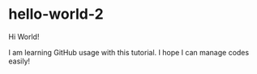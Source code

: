 # hello-world-2

Hi World!

I am learning GitHub usage with this tutorial.
I hope I can manage codes easily!
